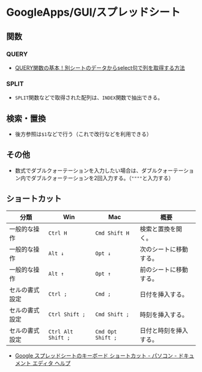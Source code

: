 # GoogleApps/GUI/スプレッドシート

## 関数

### QUERY

- [QUERY関数の基本！別シートのデータからselect句で列を取得する方法](https://tonari-it.com/spreadsheet-query-select/)

### SPLIT

- `SPLIT`関数などで取得された配列は、`INDEX`関数で抽出できる。

## 検索・置換

- 後方参照は`$1`などで行う（これで改行などを利用できる）

## その他

- 数式でダブルクォーテーションを入力したい場合は、ダブルクォーテーション内でダブルクォーテーションを2回入力する。（`""""`と入力する）

## ショートカット

| 分類           | Win                | Mac               | 概要                   |
| -------------- | ------------------ | ----------------- | ---------------------- |
| 一般的な操作   | `Ctrl H`           | `Cmd Shift H`     | 検索と置換を開く。     |
| 一般的な操作   | `Alt ↓`            | `Opt ↓`           | 次のシートに移動する。 |
| 一般的な操作   | `Alt ↑`            | `Opt ↑`           | 前のシートに移動する。 |
| セルの書式設定 | `Ctrl ;`           | `Cmd ;`           | 日付を挿入する。       |
| セルの書式設定 | `Ctrl Shift ;`     | `Cmd Shift ;`     | 時刻を挿入する。       |
| セルの書式設定 | `Ctrl Alt Shift ;` | `Cmd Opt Shift ;` | 日付と時刻を挿入する。 |

- [Google スプレッドシートのキーボード ショートカット - パソコン - ドキュメント エディタ ヘルプ](https://support.google.com/docs/answer/181110?hl=ja&co=GENIE.Platform%3DDesktop)
